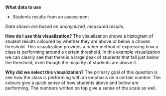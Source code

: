 **What data to use**

- Students results from an assessment

*Data shown are based on anonymized, measured results.*

**How do I use this visualization?** 
The visualization shows a histogram of student results coloured by whether they are above or below a chosen threshold. 
This visualization provides a richer method of expressing how a class is performing around a certain threshold. 
In this example visualization we can clearly see that there is a large peak of students that fall just below the threshold, even though the majority of students are above it. 

**Why did we select this visualization?**
The primary goal of this question is see how the class is performing with an emphasis on a certain number. The colours give a quick sense of how students above and below are performing. The numbers written on top give a sense of the scale as well. 